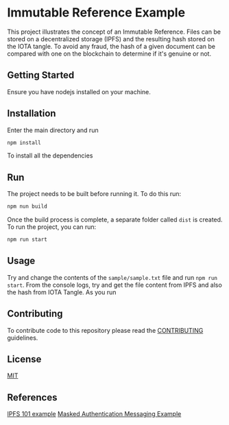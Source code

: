 
# Immutable Reference Example

This project illustrates the concept of an Immutable Reference. Files can be stored on a decentralized storage (IPFS) and the resulting hash stored on the IOTA tangle. To avoid any fraud, the hash of a given document can be compared with one on the blockchain to determine if it's genuine or not.

## Getting Started

Ensure you have nodejs installed on your machine.

## Installation

Enter the main directory and run

```bash
npm install
```
To install all the dependencies

## Run

The project needs to be built before running it. To do this run:

```bash
npm nun build
```

Once the build process is complete, a separate folder called `dist` is created. To run the project, you can run:

```bash
npm run start
```

## Usage

Try and change the contents of the `sample/sample.txt` file and run `npm run start`. From the console logs, try and get the file content from IPFS and also the hash from IOTA Tangle. As you run

## Contributing

To contribute code to this repository please read the [CONTRIBUTING](./CONTRIBUTING.md) guidelines.

## License

[MIT](./LICENSE)

## References
[IPFS 101 example](https://github.com/ipfs-examples/js-ipfs-examples/tree/master/examples/ipfs-101)
[Masked Authentication Messaging Example](https://github.com/iotaledger/mam.js)
